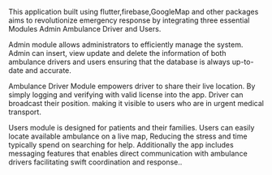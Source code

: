 This application built using flutter,firebase,GoogleMap and other packages aims to revolutionize emergency response by integrating three essential Modules Admin Ambulance Driver and Users.
 
 Admin module allows administrators to efficiently manage the system. Admin can insert, view update and delete the information of both ambulance drivers and users ensuring that the database is always up-to-date and accurate.

 Ambulance Driver Module empowers driver to share their live location. By simply logging and verifying with valid license into the app. Driver can broadcast their position. making it visible to users who are in urgent medical transport.

 Users module is designed for patients and their families. Users can easily locate available ambulance on a live map, Reducing the stress and time typically spend on searching for help. Additionally the app includes messaging features that enables direct communication with ambulance drivers facilitating swift coordination and response..

